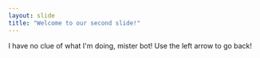 ```yaml
---
layout: slide
title: "Welcome to our second slide!"
---
```

I have no clue of what I'm doing, mister bot!
Use the left arrow to go back!
